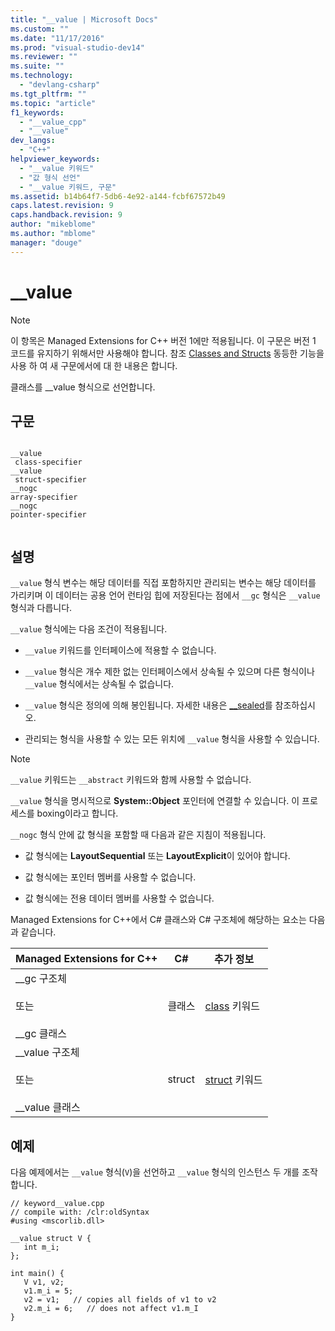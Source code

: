```yaml
---
title: "__value | Microsoft Docs"
ms.custom: ""
ms.date: "11/17/2016"
ms.prod: "visual-studio-dev14"
ms.reviewer: ""
ms.suite: ""
ms.technology: 
  - "devlang-csharp"
ms.tgt_pltfrm: ""
ms.topic: "article"
f1_keywords: 
  - "__value_cpp"
  - "__value"
dev_langs: 
  - "C++"
helpviewer_keywords: 
  - "__value 키워드"
  - "값 형식 선언"
  - "__value 키워드, 구문"
ms.assetid: b14b64f7-5db6-4e92-a144-fcbf67572b49
caps.latest.revision: 9
caps.handback.revision: 9
author: "mikeblome"
ms.author: "mblome"
manager: "douge"
---
```

# __value
> [!NOTE]
>  이 항목은 Managed Extensions for C\+\+ 버전 1에만 적용됩니다. 이 구문은 버전 1 코드를 유지하기 위해서만 사용해야 합니다. 참조 [Classes and Structs](../windows/classes-and-structs-cpp-component-extensions.md) 동등한 기능을 사용 하 여 새 구문에서에 대 한 내용은 합니다.  
  
 클래스를 \_\_value 형식으로 선언합니다.  
  
## 구문  
  
```  
  
__value  
 class-specifier  
__value  
 struct-specifier  
__nogc  
array-specifier  
__nogc  
pointer-specifier  
  
```  
  
## 설명  
 `__value` 형식 변수는 해당 데이터를 직접 포함하지만 관리되는 변수는 해당 데이터를 가리키며 이 데이터는 공용 언어 런타임 힙에 저장된다는 점에서 `__gc` 형식은 `__value` 형식과 다릅니다.  
  
 `__value` 형식에는 다음 조건이 적용됩니다.  
  
-   `__value` 키워드를 인터페이스에 적용할 수 없습니다.  
  
-   `__value` 형식은 개수 제한 없는 인터페이스에서 상속될 수 있으며 다른 형식이나 `__value` 형식에서는 상속될 수 없습니다.  
  
-   `__value` 형식은 정의에 의해 봉인됩니다. 자세한 내용은 [\_\_sealed](../misc/sealed.md)를 참조하십시오.  
  
-   관리되는 형식을 사용할 수 있는 모든 위치에 `__value` 형식을 사용할 수 있습니다.  
  
> [!NOTE]
>  `__value` 키워드는 `__abstract` 키워드와 함께 사용할 수 없습니다.  
  
 `__value` 형식을 명시적으로 **System::Object** 포인터에 연결할 수 있습니다. 이 프로세스를 boxing이라고 합니다.  
  
 `__nogc` 형식 안에 값 형식을 포함할 때 다음과 같은 지침이 적용됩니다.  
  
-   값 형식에는 **LayoutSequential** 또는 **LayoutExplicit**이 있어야 합니다.  
  
-   값 형식에는 포인터 멤버를 사용할 수 없습니다.  
  
-   값 형식에는 전용 데이터 멤버를 사용할 수 없습니다.  
  
 Managed Extensions for C\+\+에서 C\# 클래스와 C\# 구조체에 해당하는 요소는 다음과 같습니다.  
  
|Managed Extensions for C\+\+|C\#|추가 정보|  
|----------------------------------|---------|-----------|  
|\_\_gc 구조체<br /><br /> 또는<br /><br /> \_\_gc 클래스|클래스|[class](../Topic/class%20\(C%23%20Reference\).md) 키워드|  
|\_\_value 구조체<br /><br /> 또는<br /><br /> \_\_value 클래스|struct|[struct](../Topic/struct%20\(C%23%20Reference\).md) 키워드|  
  
## 예제  
 다음 예제에서는 `__value` 형식\(`V`\)을 선언하고 `__value` 형식의 인스턴스 두 개를 조작합니다.  
  
```  
// keyword__value.cpp  
// compile with: /clr:oldSyntax  
#using <mscorlib.dll>  
  
__value struct V {   
   int m_i;  
};  
  
int main() {  
   V v1, v2;  
   v1.m_i = 5;  
   v2 = v1;   // copies all fields of v1 to v2  
   v2.m_i = 6;   // does not affect v1.m_I  
}  
```